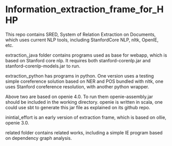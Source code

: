 # Information_extraction_frame_for_HHP

This repo contains SRED, System of Relation Extraction on Documents, which uses current NLP tools, including StanfordCore NLP, nltk, OpenIE, etc.

extraction_java folder contains programs used as base for webapp, which is based on Stanford core nlp. It requires both stanford-corenlp.jar and stanford-corenlp-models.jar to run.

extraction_python has programs in python. One version uses a testing simple coreference solution based on NER and POS bundled with nltk, one uses Stanford coreference resolution, with another python wrapper.

Above two are based on openie 4.0. To run them openie-assembly.jar should be included in the working directory. openie is written in scala, one could use sbt to generate this jar file as explained on its github repo.

inintial_effort is an early version of extraction frame, which is based on ollie, openie 3.0.

related folder contains related works, including a simple IE program based on dependency graph analysis.
